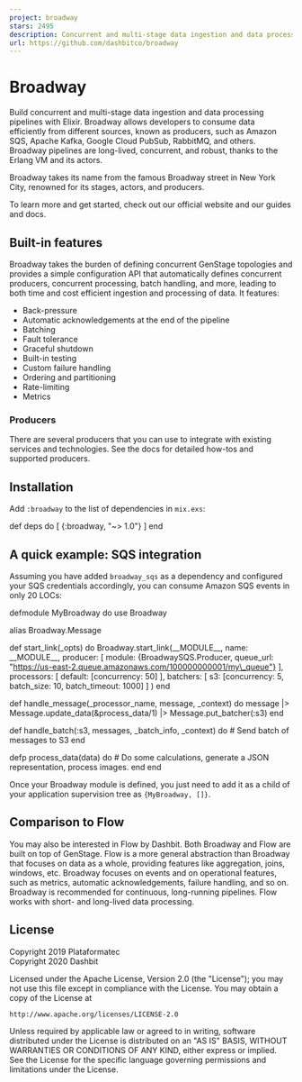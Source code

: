 ```yaml
---
project: broadway
stars: 2495
description: Concurrent and multi-stage data ingestion and data processing with Elixir
url: https://github.com/dashbitco/broadway
---
```


Broadway
========

Build concurrent and multi-stage data ingestion and data processing pipelines with Elixir. Broadway allows developers to consume data efficiently from different sources, known as producers, such as Amazon SQS, Apache Kafka, Google Cloud PubSub, RabbitMQ, and others. Broadway pipelines are long-lived, concurrent, and robust, thanks to the Erlang VM and its actors.

Broadway takes its name from the famous Broadway street in New York City, renowned for its stages, actors, and producers.

To learn more and get started, check out our official website and our guides and docs.

Built-in features
-----------------

Broadway takes the burden of defining concurrent GenStage topologies and provides a simple configuration API that automatically defines concurrent producers, concurrent processing, batch handling, and more, leading to both time and cost efficient ingestion and processing of data. It features:

-   Back-pressure
-   Automatic acknowledgements at the end of the pipeline
-   Batching
-   Fault tolerance
-   Graceful shutdown
-   Built-in testing
-   Custom failure handling
-   Ordering and partitioning
-   Rate-limiting
-   Metrics

### Producers

There are several producers that you can use to integrate with existing services and technologies. See the docs for detailed how-tos and supported producers.

Installation
------------

Add `:broadway` to the list of dependencies in `mix.exs`:

def deps do
  \[
    {:broadway, "~> 1.0"}
  \]
end

A quick example: SQS integration
--------------------------------

Assuming you have added `broadway_sqs` as a dependency and configured your SQS credentials accordingly, you can consume Amazon SQS events in only 20 LOCs:

defmodule MyBroadway do
  use Broadway

  alias Broadway.Message

  def start\_link(\_opts) do
    Broadway.start\_link(\_\_MODULE\_\_,
      name: \_\_MODULE\_\_,
      producer: \[
        module: {BroadwaySQS.Producer, queue\_url: "https://us-east-2.queue.amazonaws.com/100000000001/my\_queue"}
      \],
      processors: \[
        default: \[concurrency: 50\]
      \],
      batchers: \[
        s3: \[concurrency: 5, batch\_size: 10, batch\_timeout: 1000\]
      \]
    )
  end

  def handle\_message(\_processor\_name, message, \_context) do
    message
    |> Message.update\_data(&process\_data/1)
    |> Message.put\_batcher(:s3)
  end

  def handle\_batch(:s3, messages, \_batch\_info, \_context) do
    \# Send batch of messages to S3
  end

  defp process\_data(data) do
    \# Do some calculations, generate a JSON representation, process images.
  end
end

Once your Broadway module is defined, you just need to add it as a child of your application supervision tree as `{MyBroadway, []}`.

Comparison to Flow
------------------

You may also be interested in Flow by Dashbit. Both Broadway and Flow are built on top of GenStage. Flow is a more general abstraction than Broadway that focuses on data as a whole, providing features like aggregation, joins, windows, etc. Broadway focuses on events and on operational features, such as metrics, automatic acknowledgements, failure handling, and so on. Broadway is recommended for continuous, long-running pipelines. Flow works with short- and long-lived data processing.

License
-------

Copyright 2019 Plataformatec  
Copyright 2020 Dashbit

Licensed under the Apache License, Version 2.0 (the "License"); you may not use this file except in compliance with the License. You may obtain a copy of the License at

```
http://www.apache.org/licenses/LICENSE-2.0
```

Unless required by applicable law or agreed to in writing, software distributed under the License is distributed on an "AS IS" BASIS, WITHOUT WARRANTIES OR CONDITIONS OF ANY KIND, either express or implied. See the License for the specific language governing permissions and limitations under the License.

